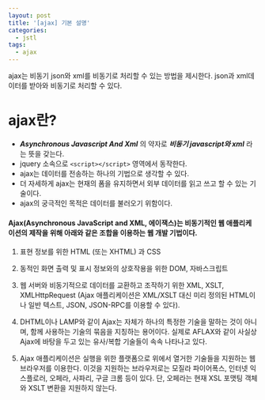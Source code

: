 ```yaml
---
layout: post
title: '[ajax] 기본 설명'
categories:
  - jstl
tags:
  - ajax
---
```



ajax는 비동기 json와 xml를 비동기로 처리할 수 있는 방법을 제시한다.
json과 xml데이터를 받아와 비동기로 처리할 수  있다.




# ajax란?


- ***Asynchronous Javascript And Xml*** 의 약자로 ***비동기 javascript와 xml*** 라는 뜻을 갖는다.
- jquery 소속으로 ```<script></script>``` 영역에서 동작한다.
- ajax는 데이터를 전송하는 하나의 기법으로 생각할 수 있다.
- 더 자세하게 ajax는 현재의 폼을 유지하면서 외부 데이터를 읽고 쓰고 할 수 있는 기술이다.
- ajax의 궁극적인 목적은 데이터를 불러오기 위함이다.






#### Ajax(Asynchronous JavaScript and XML, 에이잭스)는 비동기적인 웹 애플리케이션의 제작을 위해 아래와 같은 조합을 이용하는 웹 개발 기법이다.

1. 표현 정보를 위한 HTML (또는 XHTML) 과 CSS
2. 동적인 화면 출력 및 표시 정보와의 상호작용을 위한 DOM, 자바스크립트
3. 웹 서버와 비동기적으로 데이터를 교환하고 조작하기 위한 XML, XSLT, XMLHttpRequest (Ajax 애플리케이션은 XML/XSLT 대신 미리 정의된 HTML이나 일반 텍스트, JSON, JSON-RPC를 이용할 수 있다).
4. DHTML이나 LAMP와 같이 Ajax는 자체가 하나의 특정한 기술을 말하는 것이 아니며, 함께 사용하는 기술의 묶음을 지칭하는 용어이다. 실제로 AFLAX와 같이 사실상 Ajax에 바탕을 두고 있는 유사/복합 기술들이 속속 나타나고 있다.

5. Ajax 애플리케이션은 실행을 위한 플랫폼으로 위에서 열거한 기술들을 지원하는 웹 브라우저를 이용한다. 이것을 지원하는 브라우저로는 모질라 파이어폭스, 인터넷 익스플로러, 오페라, 사파리, 구글 크롬 등이 있다. 단, 오페라는 현재 XSL 포맷팅 객체와 XSLT 변환을 지원하지 않는다.
